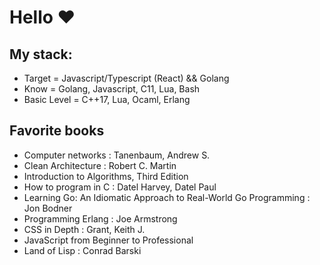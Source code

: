 # Hello ❤

## My stack:

* Target = Javascript/Typescript (React) && Golang
* Know = Golang, Javascript, C11, Lua, Bash
* Basic Level = C++17, Lua, Ocaml, Erlang

## Favorite books

* Computer networks : Tanenbaum, Andrew S.
* Clean Architecture : Robert C. Martin
* Introduction to Algorithms, Third Edition
* How to program in C : Datel Harvey, Datel Paul
* Learning Go: An Idiomatic Approach to Real-World Go Programming : Jon Bodner 
* Programming Erlang : Joe Armstrong
* CSS in Depth : Grant, Keith J.
* JavaScript from Beginner to Professional
* Land of Lisp : Conrad Barski
